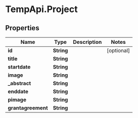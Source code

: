 # TempApi.Project

## Properties

Name | Type | Description | Notes
------------ | ------------- | ------------- | -------------
**id** | **String** |  | [optional] 
**title** | **String** |  | 
**startdate** | **String** |  | 
**image** | **String** |  | 
**_abstract** | **String** |  | 
**enddate** | **String** |  | 
**pimage** | **String** |  | 
**grantagreement** | **String** |  | 



